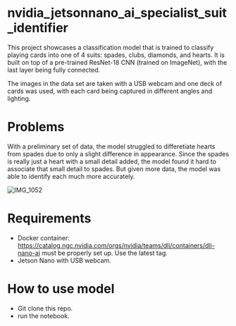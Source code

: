 # nvidia_jetsonnano_ai_specialist_suit_identifier
 This project showcases a classification model that is trained to classify playing cards
 into one of 4 suits: spades, clubs, diamonds, and hearts. It is built on top of
 a pre-trained ResNet-18 CNN (trained on ImageNet), with the last layer being fully connected.
 
 The images in the data set are taken with a USB webcam and one deck of cards was used, with each card being captured in different angles and lighting.
 
# Problems
 With a preliminary set of data, the model struggled to differetiate hearts from spades due to only a slight difference in appearance. Since the spades is really just a heart with a small detail added, the model found it hard to associate that small detail to spades. But given more data, the model was able to identify each much more accurately.
 
 ![IMG_1052](https://user-images.githubusercontent.com/61090996/155471791-df29a7bd-4a39-4398-b0fa-e4711bd5c0b4.jpg)

 
# Requirements
- Docker container: https://catalog.ngc.nvidia.com/orgs/nvidia/teams/dli/containers/dli-nano-ai must be properly set up. Use the latest tag.
- Jetson Nano with USB webcam.

# How to use model
- Git clone this repo.
- run the notebook.
